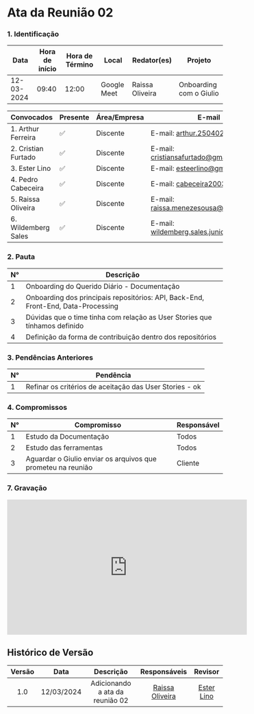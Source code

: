 # Ata da Reunião 02

### **1. Identificação**

| Data       | Hora de início | Hora de Término | Local           | Redator(es)               | Projeto        |
| ---------- | -------------- | --------------- | --------------- | --------------------- | -------------- |
| 12-03-2024 | 09:40          | 12:00          | Google Meet | Raissa Oliveira | Onboarding com o Giulio |

| Convocados                                | Presente | Área/Empresa | E-mail                                 |
| ----------------------------------------- | -------- | ------------ | -------------------------------------- |
| 1. Arthur Ferreira                        | ✅       | Discente     | E-mail: <arthur.250402@gmail.com>      |
| 2. Cristian Furtado                       | ✅       | Discente     | E-mail: <cristiansafurtado@gmail.com>  |
| 3. Ester Lino                             | ✅       | Discente     | E-mail: <esteerlino@gmail.com>         |
| 4. Pedro Cabeceira                        | ✅       | Discente     | E-mail: <cabeceira2003@gmail.com>      |
| 5. Raissa Oliveira                        | ✅       | Discente     | E-mail: <raissa.menezesousa@gmail.com> |
| 6. Wildemberg Sales                       | ✅       | Discente     | E-mail: <wildemberg.sales.junior@gmail.com> |

### **2. Pauta**

| N°  | Descrição                                                        |
| --- | ---------------------------------------------------------------- |
| 1   | Onboarding do Querido Diário - Documentação |
| 2   | Onboarding dos principais repositórios: API, Back-End, Front-End, Data-Processing |
| 3   | Dúvidas que o time tinha com relação as User Stories que tínhamos definido |
| 4   | Definição da forma de contribuição dentro dos repositórios |

### **3. Pendências Anteriores**

| N°  | Pendência                              |
| --- | -------------------------------------- |
| 1   | Refinar os critérios de aceitação das User Stories - ok |

### **4. Compromissos**

| N°  | Compromisso          | Responsável     |
| --- | -------------------- | --------------- | 
| 1   | Estudo da Documentação      | Todos         |
| 2   | Estudo das ferramentas | Todos         |
| 3   | Aguardar o Giulio enviar os arquivos que prometeu na reunião | Cliente |

### **7. Gravação**

<iframe width="560" height="315" src="https://www.youtube.com/watch?v=Iwk7SDnu6O4&list=PLzc7_ULvysmaWqXep2_gHKyNE7AExAZae&index=2" title="YouTube video player" frameborder="0" allow="accelerometer; autoplay; clipboard-write; encrypted-media; gyroscope; picture-in-picture; web-share" allowfullscreen></iframe>

## Histórico de Versão

| Versão |    Data    |                 Descrição                 |                                         Responsáveis                                         |                     Revisor                     |
| :----: | :--------: | :---------------------------------------: | :------------------------------------------------------------------------------------------: | :---------------------------------------------: |
|  1.0   | 12/03/2024 |      Adicionando a ata da reunião 02       |                           [Raissa Oliveira](https://github.com/raissamsoliveira)                           |    [Ester Lino](https://github.com/esteerlino)    |

